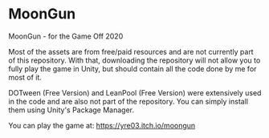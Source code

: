 # MoonGun
MoonGun - for the Game Off 2020

Most of the assets are from free/paid resources and are not currently part of this repository.
With that, downloading the repository will not allow you to fully play the game in Unity, but should contain all the code done by me for most of it.

DOTween (Free Version) and LeanPool (Free Version) were extensively used in the code and are also not part of the repository. You can simply install them using Unity's Package Manager.

You can play the game at: https://yre03.itch.io/moongun

